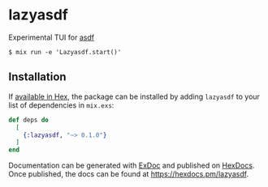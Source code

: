 # lazyasdf

Experimental TUI for [asdf](https://asdf-vm.com/)

```
$ mix run -e 'Lazyasdf.start()'
```

## Installation

If [available in Hex](https://hex.pm/docs/publish), the package can be installed
by adding `lazyasdf` to your list of dependencies in `mix.exs`:

```elixir
def deps do
  [
    {:lazyasdf, "~> 0.1.0"}
  ]
end
```

Documentation can be generated with [ExDoc](https://github.com/elixir-lang/ex_doc)
and published on [HexDocs](https://hexdocs.pm). Once published, the docs can
be found at <https://hexdocs.pm/lazyasdf>.


